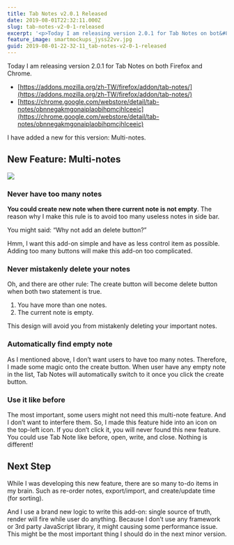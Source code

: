 ```yaml
---
title: Tab Notes v2.0.1 Released
date: 2019-08-01T22:32:11.000Z
slug: tab-notes-v2-0-1-released
excerpt: '<p>Today I am releasing version 2.0.1 for Tab Notes on bot&#8230;</p> '
feature_image: smartmockups_jyss22vv.jpg
guid: 2019-08-01-22-32-11_tab-notes-v2-0-1-released
---
```

Today I am releasing version 2.0.1 for Tab Notes on both Firefox and Chrome.

*   [https://addons.mozilla.org/zh-TW/firefox/addon/tab-notes/](https://addons.mozilla.org/zh-TW/firefox/addon/tab-notes/)
*   [https://chrome.google.com/webstore/detail/tab-notes/obnnegakmgonaiplaobihpmcjhlceeic](https://chrome.google.com/webstore/detail/tab-notes/obnnegakmgonaiplaobihpmcjhlceeic)

I have added a new for this version: Multi-notes.

New Feature: Multi-notes
------------------------

![](/images/Screen-Shot-2019-08-01-at-22.01.03.png)

### Never have too many notes

**You could create new note when there current note is not empty**. The reason why I make this rule is to avoid too many useless notes in side bar.

You might said: “Why not add an delete button?”

Hmm, I want this add-on simple and have as less control item as possible. Adding too many buttons will make this add-on too complicated.

### Never mistakenly delete your notes

Oh, and there are other rule: The create button will become delete button when both two statement is true.

1.  You have more than one notes.
2.  The current note is empty.

This design will avoid you from mistakenly deleting your important notes.

### Automatically find empty note

As I mentioned above, I don’t want users to have too many notes. Therefore, I made some magic onto the create button. When user have any empty note in the list, Tab Notes will automatically switch to it once you click the create button.

### Use it like before

The most important, some users might not need this multi-note feature. And I don’t want to interfere them. So, I made this feature hide into an icon on the top-left icon. If you don’t click it, you will never found this new feature. You could use Tab Note like before, open, write, and close. Nothing is different!

Next Step
---------

While I was developing this new feature, there are so many to-do items in my brain. Such as re-order notes, export/import, and create/update time (for sorting).

And I use a brand new logic to write this add-on: single source of truth, render will fire while user do anything. Because I don’t use any framework or 3rd party JavaScript library, it might causing some performance issue. This might be the most important thing I should do in the next minor version.
